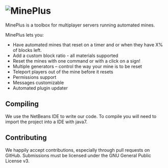 ![MinePlus](http://i.imgur.com/VLUwAb3.png)
==========
MinePlus is a toolbox for multiplayer servers running automated mines. 

MinePlus lets you:

* Have automated mines that reset on a timer and or when they have X% of blocks left.
* Add a custom block ratio - all materials supported
* Reset the mines with one command or with a click on a sign!
* Multiple generators – control the way your mine is to be reset
* Teleport players out of the mine before it resets
* Permissions support
* Messages customizable
* Automated plugin updater

Compiling
---------
We use the NetBeans IDE to write our code. To compile you will need to import the project into a IDE with java7.

Contributing
------------
We happily accept contributions, especially through pull requests on GitHub. Submissions must be licensed under the GNU General Public License v3.
